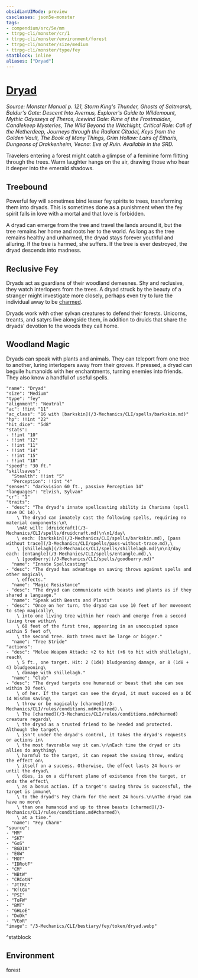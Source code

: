 ```yaml
---
obsidianUIMode: preview
cssclasses: json5e-monster
tags:
- compendium/src/5e/mm
- ttrpg-cli/monster/cr/1
- ttrpg-cli/monster/environment/forest
- ttrpg-cli/monster/size/medium
- ttrpg-cli/monster/type/fey
statblock: inline
aliases: ["Dryad"]
---
```

# [Dryad](3-Mechanics\CLI\bestiary\fey/dryad.md)
*Source: Monster Manual p. 121, Storm King's Thunder, Ghosts of Saltmarsh, Baldur's Gate: Descent Into Avernus, Explorer's Guide to Wildemount, Mythic Odysseys of Theros, Icewind Dale: Rime of the Frostmaiden, Candlekeep Mysteries, The Wild Beyond the Witchlight, Critical Role: Call of the Netherdeep, Journeys through the Radiant Citadel, Keys from the Golden Vault, The Book of Many Things, Grim Hollow: Lairs of Etharis, Dungeons of Drakkenheim, Vecna: Eve of Ruin. Available in the SRD.*  

Travelers entering a forest might catch a glimpse of a feminine form flitting through the trees. Warm laughter hangs on the air, drawing those who hear it deeper into the emerald shadows.

## Treebound

Powerful fey will sometimes bind lesser fey spirits to trees, transforming them into dryads. This is sometimes done as a punishment when the fey spirit falls in love with a mortal and that love is forbidden.

A dryad can emerge from the tree and travel the lands around it, but the tree remains her home and roots her to the world. As long as the tree remains healthy and unharmed, the dryad stays forever youthful and alluring. If the tree is harmed, she suffers. If the tree is ever destroyed, the dryad descends into madness.

## Reclusive Fey

Dryads act as guardians of their woodland demesnes. Shy and reclusive, they watch interlopers from the trees. A dryad struck by the beauty of a stranger might investigate more closely, perhaps even try to lure the individual away to be [charmed](/3-Mechanics/CLI/rules/conditions.md#charmed).

Dryads work with other sylvan creatures to defend their forests. Unicorns, treants, and satyrs live alongside them, in addition to druids that share the dryads' devotion to the woods they call home.

## Woodland Magic

Dryads can speak with plants and animals. They can teleport from one tree to another, luring interlopers away from their groves. If pressed, a dryad can beguile humanoids with her enchantments, turning enemies into friends. They also know a handful of useful spells.

```statblock
"name": "Dryad"
"size": "Medium"
"type": "fey"
"alignment": "Neutral"
"ac": !!int "11"
"ac_class": "16 with [barkskin](/3-Mechanics/CLI/spells/barkskin.md)"
"hp": !!int "22"
"hit_dice": "5d8"
"stats":
- !!int "10"
- !!int "12"
- !!int "11"
- !!int "14"
- !!int "15"
- !!int "18"
"speed": "30 ft."
"skillsaves":
  "Stealth": !!int "5"
  "Perception": !!int "4"
"senses": "darkvision 60 ft., passive Perception 14"
"languages": "Elvish, Sylvan"
"cr": "1"
"traits":
- "desc": "The dryad's innate spellcasting ability is Charisma (spell save DC 14).\
    \ The dryad can innately cast the following spells, requiring no material components:\n\
    \nAt will: [druidcraft](/3-Mechanics/CLI/spells/druidcraft.md)\n\n1/day\
    \ each: [barkskin](/3-Mechanics/CLI/spells/barkskin.md), [pass without trace](/3-Mechanics/CLI/spells/pass-without-trace.md),\
    \ [shillelagh](/3-Mechanics/CLI/spells/shillelagh.md)\n\n3/day each: [entangle](/3-Mechanics/CLI/spells/entangle.md),\
    \ [goodberry](/3-Mechanics/CLI/spells/goodberry.md)"
  "name": "Innate Spellcasting"
- "desc": "The dryad has advantage on saving throws against spells and other magical\
    \ effects."
  "name": "Magic Resistance"
- "desc": "The dryad can communicate with beasts and plants as if they shared a language."
  "name": "Speak with Beasts and Plants"
- "desc": "Once on her turn, the dryad can use 10 feet of her movement to step magically\
    \ into one living tree within her reach and emerge from a second living tree within\
    \ 60 feet of the first tree, appearing in an unoccupied space within 5 feet of\
    \ the second tree. Both trees must be large or bigger."
  "name": "Tree Stride"
"actions":
- "desc": "Melee Weapon Attack: +2 to hit (+6 to hit with shillelagh), reach\
    \ 5 ft., one target. Hit: 2 (1d4) bludgeoning damage, or 8 (1d8 + 4) bludgeoning\
    \ damage with shillelagh."
  "name": "Club"
- "desc": "The dryad targets one humanoid or beast that she can see within 30 feet\
    \ of her. If the target can see the dryad, it must succeed on a DC 14 Wisdom saving\
    \ throw or be magically [charmed](/3-Mechanics/CLI/rules/conditions.md#charmed).\
    \ The [charmed](/3-Mechanics/CLI/rules/conditions.md#charmed) creature regards\
    \ the dryad as a trusted friend to be heeded and protected. Although the target\
    \ isn't under the dryad's control, it takes the dryad's requests or actions in\
    \ the most favorable way it can.\n\nEach time the dryad or its allies do anything\
    \ harmful to the target, it can repeat the saving throw, ending the effect on\
    \ itself on a success. Otherwise, the effect lasts 24 hours or until the dryad\
    \ dies, is on a different plane of existence from the target, or ends the effect\
    \ as a bonus action. If a target's saving throw is successful, the target is immune\
    \ to the dryad's Fey Charm for the next 24 hours.\n\nThe dryad can have no more\
    \ than one humanoid and up to three beasts [charmed](/3-Mechanics/CLI/rules/conditions.md#charmed)\
    \ at a time."
  "name": "Fey Charm"
"source":
- "MM"
- "SKT"
- "GoS"
- "BGDIA"
- "EGW"
- "MOT"
- "IDRotF"
- "CM"
- "WBtW"
- "CRCotN"
- "JttRC"
- "KftGV"
- "PSI"
- "ToFW"
- "BMT"
- "GHLoE"
- "DoDk"
- "VEoR"
"image": "/3-Mechanics/CLI/bestiary/fey/token/dryad.webp"
```
^statblock

## Environment

forest